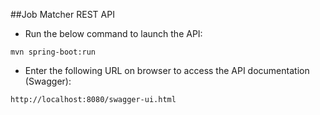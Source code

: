 ##Job Matcher REST API

* Run the below command to launch the API:
```
mvn spring-boot:run 
```

* Enter the following URL on browser to access the API documentation (Swagger):
```
http://localhost:8080/swagger-ui.html 
```
